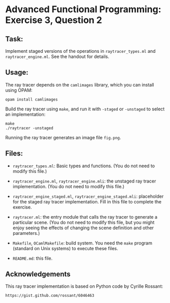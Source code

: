 # Advanced Functional Programming: Exercise 3, Question 2

## Task: 

Implement staged versions of the operations in `raytracer_types.ml`
and `raytracer_engine.ml`.  See the handout for details.

## Usage:

The ray tracer depends on the `camlimages` library, which you can install using OPAM: 

    opam install camlimages

Build the ray tracer using `make`, and run it with `-staged` or `-unstaged` to select an implementation:

    make
    ./raytracer -unstaged

Running the ray tracer generates an image file `fig.png`.

## Files:

* `raytracer_types.ml`: Basic types and functions.  (You do not need
  to modify this file.)

* `raytracer_engine.ml`, `raytracer_engine.mli`: the unstaged ray
  tracer implementation.  (You do not need to modify this file.)

* `raytracer_engine_staged.ml`, `raytracer_engine_staged.mli`:
  placeholder for the staged ray tracer implementation.  Fill in this
  file to complete the exercise.

* `raytracer.ml`: the entry module that calls the ray tracer to
  generate a particular scene.  (You do not need to modify this file,
  but you might enjoy seeing the effects of changing the scene
  definition and other parameters.)

* `Makefile`, `OCamlMakefile`: build system.  You need the `make`
  program (standard on Unix systems) to execute these files.

* `README.md`: this file.

## Acknowledgements

This ray tracer implementation is based on Python code by Cyrille Rossant:

    https://gist.github.com/rossant/6046463
